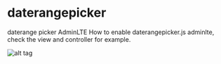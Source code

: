 # daterangepicker
daterange picker AdminLTE 
How to enable daterangepicker.js adminlte, check the view and controller for example.

![alt tag](https://entol.net/uploads/r7dma4d3ru8og0ww00.png)
